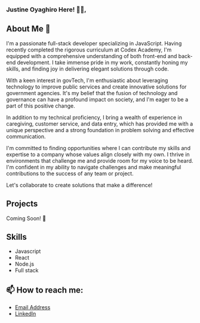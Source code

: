 ### Justine Oyaghiro Here! 👋🏽, 



## About Me 🌱

I'm a passionate full-stack developer specializing in JavaScript. Having recently completed the rigorous curriculum at Codex Academy, I'm equipped with a comprehensive understanding of both front-end and back-end development. I take immense pride in my work, constantly honing my skills, and finding joy in delivering elegant solutions through code.

With a keen interest in govTech, I'm enthusiastic about leveraging technology to improve public services and create innovative solutions for government agencies. It's my belief that the fusion of technology and governance can have a profound impact on society, and I'm eager to be a part of this positive change.

In addition to my technical proficiency, I bring a wealth of experience in caregiving, customer service, and data entry, which has provided me with a unique perspective and a strong foundation in problem solving and effective communication.

I'm committed to finding opportunities where I can contribute my skills and expertise to a company whose values align closely with my own. I thrive in environments that challenge me and provide room for my voice to be heard. I'm confident in my ability to navigate challenges and make meaningful contributions to the success of any team or project.

Let's collaborate to create solutions that make a difference!





## Projects

Coming Soon! 🚀


## Skills

- Javascript
- React
- Node.js
- Full stack

## 📫 How to reach me:

- [Email Address](joyaghiro@gmail.com)
- [LinkedIn](https://www.linkedin.com/in/justineoyaghiro)





